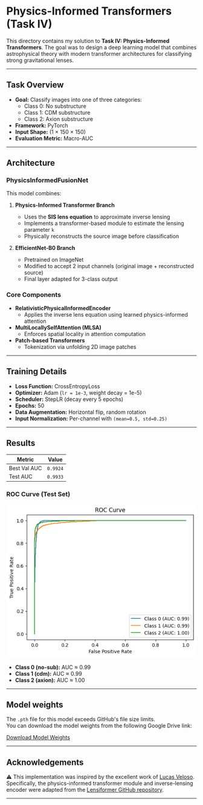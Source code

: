 # Physics-Informed Transformers (Task IV)

This directory contains my solution to **Task IV: Physics-Informed Transformers**. The goal was to design a deep learning model that combines astrophysical theory with modern transformer architectures for classifying strong gravitational lenses.

---

## Task Overview

- **Goal:** Classify images into one of three categories:
  - Class 0: No substructure
  - Class 1: CDM substructure
  - Class 2: Axion substructure
- **Framework:** PyTorch
- **Input Shape:** (1 × 150 × 150)
- **Evaluation Metric:** Macro-AUC

---

## Architecture

### PhysicsInformedFusionNet

This model combines:
1. **Physics-Informed Transformer Branch**
   - Uses the **SIS lens equation** to approximate inverse lensing
   - Implements a transformer-based module to estimate the lensing parameter `k`
   - Physically reconstructs the source image before classification

2. **EfficientNet-B0 Branch**
   - Pretrained on ImageNet
   - Modified to accept 2 input channels (original image + reconstructed source)
   - Final layer adapted for 3-class output

### Core Components

- **RelativisticPhysicalInformedEncoder**
  - Applies the inverse lens equation using learned physics-informed attention
- **MultiLocallySelfAttention (MLSA)**
  - Enforces spatial locality in attention computation
- **Patch-based Transformers**
  - Tokenization via unfolding 2D image patches

---

## Training Details

- **Loss Function:** CrossEntropyLoss
- **Optimizer:** Adam (`lr = 1e-3`, weight decay = 1e-5)
- **Scheduler:** StepLR (decay every 5 epochs)
- **Epochs:** 50
- **Data Augmentation:** Horizontal flip, random rotation
- **Input Normalization:** Per-channel with `(mean=0.5, std=0.25)`

---

## Results

| Metric       | Value     |
|--------------|-----------|
| Best Val AUC | `0.9924`  |
| Test AUC     | `0.9933`  |

### ROC Curve (Test Set)

![ROC Curve](results.png)

- **Class 0 (no-sub):** AUC ≈ 0.99
- **Class 1 (cdm):** AUC ≈ 0.99
- **Class 2 (axion):** AUC ≈ 1.00

---

## Model weights

The `.pth` file for this model exceeds GitHub's file size limits.  
You can download the model weights from the following Google Drive link:  

[Download Model Weights](https://drive.google.com/file/d/1DK-f1eRkcZxUe6KEeewP5K--mECwXyyi/view?usp=sharing)

---

## Acknowledgements

⚠️ This implementation was inspired by the excellent work of [Lucas Veloso](https://medium.com/@lucas.jose.veloso.de.souza/lensiformer-a-relativistic-physics-informed-vision-transformer-architecture-for-dark-matter-a119f6d0dc0d).  
Specifically, the physics-informed transformer module and inverse-lensing encoder were adapted from the [Lensiformer GitHub repository](https://github.com/ML4SCI/DeepLense/tree/main/Physics_Informed_Transformers_For_Dark-Matter_Morphology_Lucas_Jose).

---
